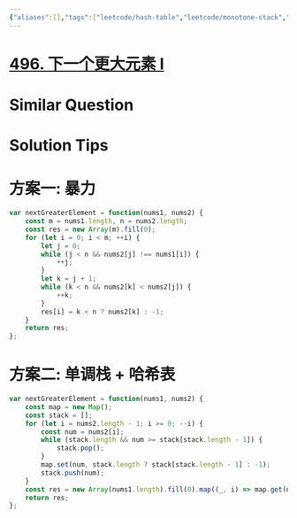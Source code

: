 ```yaml
---
{"aliases":[],"tags":["leetcode/hash-table","leetcode/monotone-stack","leetcode/unsolved"],"review-dates":[],"dg-publish":true,"difficulty":"easy","date-created":"2023-07-19-Wed, 3:37:09 pm","date-modified":"2023-07-19-Wed, 3:50:26 pm","permalink":"/programming/basic/leetcode/496. 下一个更大元素 I/","dgPassFrontmatter":true}
---
```



# [496. 下一个更大元素 I](https://leetcode.cn/problems/next-greater-element-i/)

# Similar Question

# Solution Tips

# 方案一: 暴力

```js
var nextGreaterElement = function(nums1, nums2) {
    const m = nums1.length, n = nums2.length;
    const res = new Array(m).fill(0);
    for (let i = 0; i < m; ++i) {
        let j = 0;
        while (j < n && nums2[j] !== nums1[i]) {
            ++j;
        }
        let k = j + 1;
        while (k < n && nums2[k] < nums2[j]) {
            ++k;
        }
        res[i] = k < n ? nums2[k] : -1;
    }
    return res;
};
```

# 方案二: 单调栈 + 哈希表

```js
var nextGreaterElement = function(nums1, nums2) {
    const map = new Map();
    const stack = [];
    for (let i = nums2.length - 1; i >= 0; --i) {
        const num = nums2[i];
        while (stack.length && num >= stack[stack.length - 1]) {
            stack.pop();
        }
        map.set(num, stack.length ? stack[stack.length - 1] : -1);
        stack.push(num);
    }
    const res = new Array(nums1.length).fill(0).map((_, i) => map.get(nums1[i]));
    return res;
};
```
